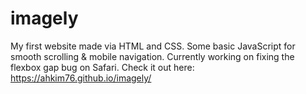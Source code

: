 # imagely
My first website made via HTML and CSS. Some basic JavaScript for smooth scrolling & mobile navigation. Currently working on fixing the flexbox gap bug on Safari. Check it out here: https://ahkim76.github.io/imagely/ 

